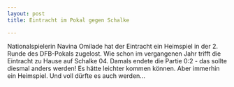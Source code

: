 ```yaml
---
layout: post
title: Eintracht im Pokal gegen Schalke

---
```


Nationalspielerin Navina Omilade hat der Eintracht ein Heimspiel in der 2. Runde des DFB-Pokals zugelost. Wie schon im vergangenen Jahr trifft die Eintracht zu Hause auf Schalke 04. Damals endete die Partie 0:2 - das sollte diesmal anders werden! Es hätte leichter kommen können. Aber immerhin ein Heimspiel. Und voll dürfte es auch werden...



